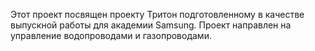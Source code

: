 Этот проект посвящен проекту Тритон подготовленному в качестве выпускной работы для академии Samsung. 
Проект направлен на управление водопроводами и газопроводами. 